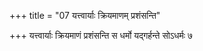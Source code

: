 +++
title = "07 यत्त्वार्याः क्रियमाणम् प्रशंसन्ति"

+++
यत्त्वार्याः क्रियमाणं प्रशंसन्ति स धर्मो यद्गर्हन्ते सोऽधर्मः ७